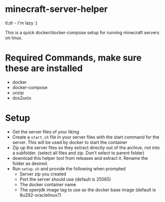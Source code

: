 # minecraft-server-helper

tl;dr - I'm lazy :)

This is a quick docker/docker-compose setup for running minecraft servers on linux.

# Required Commands, make sure these are installed
- docker
- docker-compose
- unzip
- dos2unix

# Setup
- Get the server files of your liking
- Create a `start.sh` file in your server files with the start command for the server. This will be used by docker to start the container
- Zip up the server files so they extract directly out of the archive, not into a subfolder. (select all files and zip. Don't select to parent folder)
- download this helper tool from releases and extract it. Rename the folder as desired.
- Run `setup.sh` and provide the following when prompted
  - Server zip you created
  - Port the server should use (default is 25565)
  - The docker container name
  - The openjdk image tag to use as the docker base image (default is 8u292-oraclelinux7)
